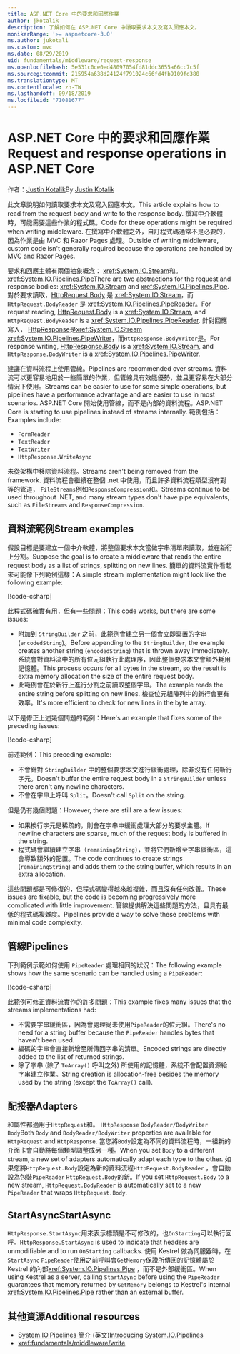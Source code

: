 ```yaml
---
title: ASP.NET Core 中的要求和回應作業
author: jkotalik
description: 了解如何在 ASP.NET Core 中讀取要求本文及寫入回應本文。
monikerRange: '>= aspnetcore-3.0'
ms.author: jukotali
ms.custom: mvc
ms.date: 08/29/2019
uid: fundamentals/middleware/request-response
ms.openlocfilehash: 5e531c0ce0ed48097054fd81ddc3655a66cc7c5f
ms.sourcegitcommit: 215954a638d24124f791024c66fd4fb9109fd380
ms.translationtype: MT
ms.contentlocale: zh-TW
ms.lasthandoff: 09/18/2019
ms.locfileid: "71081677"
---
```

# <a name="request-and-response-operations-in-aspnet-core"></a><span data-ttu-id="0098e-103">ASP.NET Core 中的要求和回應作業</span><span class="sxs-lookup"><span data-stu-id="0098e-103">Request and response operations in ASP.NET Core</span></span>

<span data-ttu-id="0098e-104">作者：[Justin Kotalik](https://github.com/jkotalik)</span><span class="sxs-lookup"><span data-stu-id="0098e-104">By [Justin Kotalik](https://github.com/jkotalik)</span></span>

<span data-ttu-id="0098e-105">此文章說明如何讀取要求本文及寫入回應本文。</span><span class="sxs-lookup"><span data-stu-id="0098e-105">This article explains how to read from the request body and write to the response body.</span></span> <span data-ttu-id="0098e-106">撰寫中介軟體時，可能需要這些作業的程式碼。</span><span class="sxs-lookup"><span data-stu-id="0098e-106">Code for these operations might be required when writing middleware.</span></span> <span data-ttu-id="0098e-107">在撰寫中介軟體之外，自訂程式碼通常不是必要的，因為作業是由 MVC 和 Razor Pages 處理。</span><span class="sxs-lookup"><span data-stu-id="0098e-107">Outside of writing middleware, custom code isn't generally required because the operations are handled by MVC and Razor Pages.</span></span>

<span data-ttu-id="0098e-108">要求和回應主體有兩個抽象概念： <xref:System.IO.Stream>和。 <xref:System.IO.Pipelines.Pipe></span><span class="sxs-lookup"><span data-stu-id="0098e-108">There are two abstractions for the request and response bodies: <xref:System.IO.Stream> and <xref:System.IO.Pipelines.Pipe>.</span></span> <span data-ttu-id="0098e-109">對於要求讀取，[HttpRequest.Body](xref:Microsoft.AspNetCore.Http.HttpRequest.Body) 是 <xref:System.IO.Stream>，而 `HttpRequest.BodyReader` 是 <xref:System.IO.Pipelines.PipeReader>。</span><span class="sxs-lookup"><span data-stu-id="0098e-109">For request reading, [HttpRequest.Body](xref:Microsoft.AspNetCore.Http.HttpRequest.Body) is a <xref:System.IO.Stream>, and `HttpRequest.BodyReader` is a <xref:System.IO.Pipelines.PipeReader>.</span></span> <span data-ttu-id="0098e-110">針對回應寫入， [HttpResponse](xref:Microsoft.AspNetCore.Http.HttpResponse.Body)是<xref:System.IO.Stream> <xref:System.IO.Pipelines.PipeWriter>，而`HttpResponse.BodyWriter`是。</span><span class="sxs-lookup"><span data-stu-id="0098e-110">For response writing, [HttpResponse.Body](xref:Microsoft.AspNetCore.Http.HttpResponse.Body) is a <xref:System.IO.Stream>, and `HttpResponse.BodyWriter` is a <xref:System.IO.Pipelines.PipeWriter>.</span></span>

<span data-ttu-id="0098e-111">建議在資料流程上使用管線。</span><span class="sxs-lookup"><span data-stu-id="0098e-111">Pipelines are recommended over streams.</span></span> <span data-ttu-id="0098e-112">資料流可以更容易地用於一些簡單的作業，但管線具有效能優勢，並且更容易在大部分情況下使用。</span><span class="sxs-lookup"><span data-stu-id="0098e-112">Streams can be easier to use for some simple operations, but pipelines have a performance advantage and are easier to use in most scenarios.</span></span> <span data-ttu-id="0098e-113">ASP.NET Core 開始使用管線，而不是內部的資料流程。</span><span class="sxs-lookup"><span data-stu-id="0098e-113">ASP.NET Core is starting to use pipelines instead of streams internally.</span></span> <span data-ttu-id="0098e-114">範例包括：</span><span class="sxs-lookup"><span data-stu-id="0098e-114">Examples include:</span></span>

* `FormReader`
* `TextReader`
* `TextWriter`
* `HttpResponse.WriteAsync`

<span data-ttu-id="0098e-115">未從架構中移除資料流程。</span><span class="sxs-lookup"><span data-stu-id="0098e-115">Streams aren't being removed from the framework.</span></span> <span data-ttu-id="0098e-116">資料流程會繼續在整個 .net 中使用，而且許多資料流程類型沒有對等的管道， `FileStreams`例如`ResponseCompression`和。</span><span class="sxs-lookup"><span data-stu-id="0098e-116">Streams continue to be used throughout .NET, and many stream types don't have pipe equivalents, such as `FileStreams` and `ResponseCompression`.</span></span>

## <a name="stream-examples"></a><span data-ttu-id="0098e-117">資料流範例</span><span class="sxs-lookup"><span data-stu-id="0098e-117">Stream examples</span></span>

<span data-ttu-id="0098e-118">假設目標是要建立一個中介軟體，將整個要求本文當做字串清單來讀取，並在新行上分割。</span><span class="sxs-lookup"><span data-stu-id="0098e-118">Suppose the goal is to create a middleware that reads the entire request body as a list of strings, splitting on new lines.</span></span> <span data-ttu-id="0098e-119">簡單的資料流實作看起來可能像下列範例這樣：</span><span class="sxs-lookup"><span data-stu-id="0098e-119">A simple stream implementation might look like the following example:</span></span>

[!code-csharp[](request-response/samples/3.x/RequestResponseSample/Startup.cs?name=GetListOfStringsFromStream)]

<span data-ttu-id="0098e-120">此程式碼確實有用，但有一些問題：</span><span class="sxs-lookup"><span data-stu-id="0098e-120">This code works, but there are some issues:</span></span>

* <span data-ttu-id="0098e-121">附加到 `StringBuilder` 之前，此範例會建立另一個會立即棄置的字串 (`encodedString`)。</span><span class="sxs-lookup"><span data-stu-id="0098e-121">Before appending to the `StringBuilder`, the example creates another string (`encodedString`) that is thrown away immediately.</span></span> <span data-ttu-id="0098e-122">系統會對資料流中的所有位元組執行此處理序，因此整個要求本文會額外耗用記憶體。</span><span class="sxs-lookup"><span data-stu-id="0098e-122">This process occurs for all bytes in the stream, so the result is extra memory allocation the size of the entire request body.</span></span>
* <span data-ttu-id="0098e-123">此範例會在於新行上進行分割之前讀取整個字串。</span><span class="sxs-lookup"><span data-stu-id="0098e-123">The example reads the entire string before splitting on new lines.</span></span> <span data-ttu-id="0098e-124">檢查位元組陣列中的新行會更有效率。</span><span class="sxs-lookup"><span data-stu-id="0098e-124">It's more efficient to check for new lines in the byte array.</span></span>

<span data-ttu-id="0098e-125">以下是修正上述幾個問題的範例：</span><span class="sxs-lookup"><span data-stu-id="0098e-125">Here's an example that fixes some of the preceding issues:</span></span>

[!code-csharp[](request-response/samples/3.x/RequestResponseSample/Startup.cs?name=GetListOfStringsFromStreamMoreEfficient)]

<span data-ttu-id="0098e-126">前述範例：</span><span class="sxs-lookup"><span data-stu-id="0098e-126">This preceding example:</span></span>

* <span data-ttu-id="0098e-127">不會針對 `StringBuilder` 中的整個要求本文進行緩衝處理，除非沒有任何新行字元。</span><span class="sxs-lookup"><span data-stu-id="0098e-127">Doesn't buffer the entire request body in a `StringBuilder` unless there aren't any newline characters.</span></span>
* <span data-ttu-id="0098e-128">不會在字串上呼叫 `Split`。</span><span class="sxs-lookup"><span data-stu-id="0098e-128">Doesn't call `Split` on the string.</span></span>

<span data-ttu-id="0098e-129">但是仍有幾個問題：</span><span class="sxs-lookup"><span data-stu-id="0098e-129">However, there are still are a few issues:</span></span>

* <span data-ttu-id="0098e-130">如果換行字元是稀疏的，則會在字串中緩衝處理大部分的要求主體。</span><span class="sxs-lookup"><span data-stu-id="0098e-130">If newline characters are sparse, much of the request body is buffered in the string.</span></span>
* <span data-ttu-id="0098e-131">程式碼會繼續建立字串（`remainingString`），並將它們新增至字串緩衝區，這會導致額外的配置。</span><span class="sxs-lookup"><span data-stu-id="0098e-131">The code continues to create strings (`remainingString`) and adds them to the string buffer, which results in an extra allocation.</span></span>

<span data-ttu-id="0098e-132">這些問題都是可修復的，但程式碼變得越來越複雜，而且沒有任何改善。</span><span class="sxs-lookup"><span data-stu-id="0098e-132">These issues are fixable, but the code is becoming progressively more complicated with little improvement.</span></span> <span data-ttu-id="0098e-133">管線提供解決這些問題的方法，且具有最低的程式碼複雜度。</span><span class="sxs-lookup"><span data-stu-id="0098e-133">Pipelines provide a way to solve these problems with minimal code complexity.</span></span>

## <a name="pipelines"></a><span data-ttu-id="0098e-134">管線</span><span class="sxs-lookup"><span data-stu-id="0098e-134">Pipelines</span></span>

<span data-ttu-id="0098e-135">下列範例示範如何使用 `PipeReader` 處理相同的狀況：</span><span class="sxs-lookup"><span data-stu-id="0098e-135">The following example shows how the same scenario can be handled using a `PipeReader`:</span></span>

[!code-csharp[](request-response/samples/3.x/RequestResponseSample/Startup.cs?name=GetListOfStringFromPipe)]

<span data-ttu-id="0098e-136">此範例可修正資料流實作的許多問題：</span><span class="sxs-lookup"><span data-stu-id="0098e-136">This example fixes many issues that the streams implementations had:</span></span>

* <span data-ttu-id="0098e-137">不需要字串緩衝區，因為會處理尚未使用`PipeReader`的位元組。</span><span class="sxs-lookup"><span data-stu-id="0098e-137">There's no need for a string buffer because the `PipeReader` handles bytes that haven't been used.</span></span>
* <span data-ttu-id="0098e-138">編碼的字串會直接新增至所傳回字串的清單。</span><span class="sxs-lookup"><span data-stu-id="0098e-138">Encoded strings are directly added to the list of returned strings.</span></span>
* <span data-ttu-id="0098e-139">除了字串 (除了 `ToArray()` 呼叫之外) 所使用的記憶體，系統不會配置資源給字串建立作業。</span><span class="sxs-lookup"><span data-stu-id="0098e-139">String creation is allocation-free besides the memory used by the string (except the `ToArray()` call).</span></span>

## <a name="adapters"></a><span data-ttu-id="0098e-140">配接器</span><span class="sxs-lookup"><span data-stu-id="0098e-140">Adapters</span></span>

<span data-ttu-id="0098e-141">和屬性都適用于`HttpRequest`和。 `HttpResponse` `BodyReader/BodyWriter` `Body`</span><span class="sxs-lookup"><span data-stu-id="0098e-141">Both `Body` and `BodyReader/BodyWriter` properties are available for `HttpRequest` and `HttpResponse`.</span></span> <span data-ttu-id="0098e-142">當您將`Body`設定為不同的資料流程時，一組新的介面卡會自動將每個類型調整成另一種。</span><span class="sxs-lookup"><span data-stu-id="0098e-142">When you set `Body` to a different stream, a new set of adapters automatically adapt each type to the other.</span></span> <span data-ttu-id="0098e-143">如果您將`HttpRequest.Body`設定為新的資料流程`HttpRequest.BodyReader` ，會自動設為包裝`PipeReader` `HttpRequest.Body`的新。</span><span class="sxs-lookup"><span data-stu-id="0098e-143">If you set `HttpRequest.Body` to a new stream, `HttpRequest.BodyReader` is automatically set to a new `PipeReader` that wraps `HttpRequest.Body`.</span></span>

## <a name="startasync"></a><span data-ttu-id="0098e-144">StartAsync</span><span class="sxs-lookup"><span data-stu-id="0098e-144">StartAsync</span></span>

<span data-ttu-id="0098e-145">`HttpResponse.StartAsync`用來表示標頭是不可修改的，也`OnStarting`可以執行回呼。</span><span class="sxs-lookup"><span data-stu-id="0098e-145">`HttpResponse.StartAsync` is used to indicate that headers are unmodifiable and to run `OnStarting` callbacks.</span></span> <span data-ttu-id="0098e-146">使用 Kestrel 做為伺服器時，在`StartAsync` `PipeReader`使用之前呼叫會`GetMemory`保證所傳回的記憶體屬於 Kestrel 的內部<xref:System.IO.Pipelines.Pipe> ，而不是外部緩衝區。</span><span class="sxs-lookup"><span data-stu-id="0098e-146">When using Kestrel as a server, calling `StartAsync` before using the `PipeReader` guarantees that memory returned by `GetMemory` belongs to Kestrel's internal <xref:System.IO.Pipelines.Pipe> rather than an external buffer.</span></span>

## <a name="additional-resources"></a><span data-ttu-id="0098e-147">其他資源</span><span class="sxs-lookup"><span data-stu-id="0098e-147">Additional resources</span></span>

* <span data-ttu-id="0098e-148">[System.IO.Pipelines 簡介](https://devblogs.microsoft.com/dotnet/system-io-pipelines-high-performance-io-in-net/) \(英文\)</span><span class="sxs-lookup"><span data-stu-id="0098e-148">[Introducing System.IO.Pipelines](https://devblogs.microsoft.com/dotnet/system-io-pipelines-high-performance-io-in-net/)</span></span>
* <xref:fundamentals/middleware/write>
